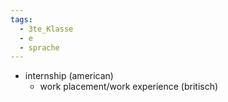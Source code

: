 ```yaml
---
tags:
  - 3te_Klasse
  - e
  - sprache
---
```

- internship (american)
	- work placement/work experience (britisch)
